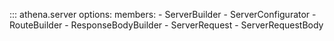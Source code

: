 ::: athena.server
    options:
        members:
            - ServerBuilder
            - ServerConfigurator
            - RouteBuilder
            - ResponseBodyBuilder
            - ServerRequest
            - ServerRequestBody
